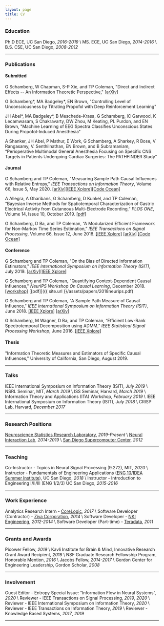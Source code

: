 ```yaml
---
layout: page
title: CV
---
```


### Education

Ph.D ECE, UC San Diego, *2016-2019* \\
MS. ECE, UC San Diego, *2014-2016* \\
B.S. CSE, UC San Diego, *2008-2012*

-----

### Publications

#### Submitted

G Schamberg, W Chapman, S-P Xie, and TP Coleman, "Direct and Indirect Effects -- An Information Theoretic Perspective," [[arXiv]](https://arxiv.org/abs/1912.10508)

G Schamberg*, MA Badgeley*, EN Brown, "Controlling Level of Unconsciousness by Titrating Propofol with Deep Reinforcement Learning"

JH Abel*, MA Badgeley*, B Meschede-Krasa, G Schamberg, IC Garwood, K Lecamwasam, S Chakravarty, DW Zhou, M Keating, PL Purdon, and EN Brown, "Machine Learning of EEG Spectra Classifies Unconscious States During Propofol-Induced Anesthesia"

A Shanker, JH Abel, P Mathur, E Work, G Schamberg, A Sharkey, R Bose, V Rangasamy, V. Senthilnathan, EN Brown, and B Subramaniam, “Perioperative Multimodal General Anesthesia Focusing on Specific CNS Targets in Patients Undergoing Cardiac Surgeries: The PATHFINDER Study”

#### Journal

G Schamberg and TP Coleman, "Measuring Sample Path Causal Influences with Relative Entropy," *IEEE Transactions on Information Theory*, Volume 66, Issue 5, May 2020.
[[arXiv]](https://arxiv.org/abs/1810.05250)[[IEEE Xplore]](https://ieeexplore.ieee.org/document/8856271)[[Code Ocean]](https://codeocean.com/capsule/8353473/tree/v1)

A Allegra, A Gharibans, G Schamberg, D Kunkel, and TP Coleman, “Bayesian Inverse Methods for Spatiotemporal Characterization of Gastric Electrical Activity from Cutaneous Multi-Electrode Recording,” *PLOS ONE*, Volume 14, Issue 10, October 2019. [[pdf]](https://journals.plos.org/plosone/article/file?id=10.1371/journal.pone.0220315&type=printable)

G Schamberg, D Ba, and TP Coleman, “A Modularized Efficient Framework for
Non-Markov Time Series Estimation,” *IEEE Transactions on Signal Processing*, Volume 66, Issue 12, June 2018.
[[IEEE Xplore]](https://ieeexplore.ieee.org/document/8259364/)
[[arXiv]](https://arxiv.org/abs/1706.04685)
[[Code Ocean]](https://codeocean.com/2018/01/16/a-modularized-efficient-framework-for-non-markov-time-series-estimation/)

#### Conference

G Schamberg and TP Coleman, "On the Bias of Directed Information Estimators," *IEEE International Symposium on Information Theory (ISIT)*, July 2019.
[[arXiv]](https://arxiv.org/abs/1902.00580)[[IEEE Xplore]](https://ieeexplore.ieee.org/document/8849531/)

G Schamberg and TP Coleman, "Quantifying Context-Dependent Causal Influences," *NeurIPS Workshop On Causal Learning*, December 2018. [[workshop]](https://sites.google.com/view/nips2018causallearning/home) [[pdf]]({{ site.url }}/assets/papers/2018neurips.pdf)

G Schamberg and TP Coleman, "A Sample Path Measure of Causal Influence," *IEEE International Symposium on Information Theory (ISIT)*, June 2018.
[[IEEE Xplore]](https://ieeexplore.ieee.org/document/8437627/)
[[arXiv]](https://arxiv.org/abs/1805.03333)

G Schamberg, M Wagner, D Ba, and TP Coleman, “Efficient Low-Rank Spectrotemporal Decomposition using ADMM,” *IEEE Statistical Signal Processing Workshop*, June 2016.
[[IEEE Xplore]](http://ieeexplore.ieee.org/document/7551797/)

#### Thesis

"Information Theoretic Measures and Estimators of Specific Causal Influences," University of California, San Diego, August 2019.

-----

### Talks

IEEE International Symposium on Information Theory (ISIT), *July 2019* \\
NSRL Seminar, MIT, *March 2019* \\
ISS Seminar, Harvard, *March 2019* \\
Information Theory and Applications (ITA) Workshop, *February 2019* \\
IEEE International Symposium on Information Theory (ISIT), *July 2018* \\
CRISP Lab, Harvard, *December 2017*

-----
<!---
### Posters
IEEE North American School of Information Theory (NASIT), *July 2019* \\
Information Theory and Applications (ITA) Workshop, *February 2019* \\
NeurIPS Workshop on Causal Learning, *December 2018* \\
IEEE Statistical Signal Processing Workshop, *June 2016*


-----
--->
### Research Positions

[Neuroscience Statistics Research Laboratory](http://www.neurostat.mit.edu/), *2019-Present* \\
[Neural Interaction Lab](http://coleman.ucsd.edu/), *2014-2019* \\
[San Diego Supercomputer Center](http://www.sdsc.edu/), *2012*

-----

### Teaching

Co-Instructor - Topics in Neural Signal Processing (9.272), MIT, *2020* \\
Instructor - Fundamentals of Engineering Applications ([ENG 10](http://jacobsschool.ucsd.edu/idea/eng10/index.html)/[IDEA Summer Institute](http://jacobsschool.ucsd.edu/idea/programs/freshman_summer_institute.shtml)), UC San Diego, *2018* \\
Instructor - Introduction to Engineering I/II/III (ENG 1/2/3) UC San Diego, *2015-2016*

-----

### Work Experience

Analytics Research Intern - [CoreLogic](http://www.corelogic.com/products/loansafe-fraud-manager.aspx), *2017* \\
Software Developer (Contractor) - [Ziva Corporation](http://www.ziva-corp.com/), *2014* \\
Software Developer - [NKI Engineering](http://nkiconsulting.com/), *2012-2014* \\
Software Developer (Part-time) - [Teradata](http://www.teradata.com/), *2011*

-----
<!---
### Leadership Development and Experience

Mentor - Jacobs Undergraduate Mentoring Program (JUMP), *2017-2018* \\
Gordon Scholar - Gordon Center for Engineering Leadership, *2008-Present* \\
President/Captain - UCSD Ski & Snowboard Team, *2010-2012*

-----
--->
### Grants and Awards

Picower Fellow, *2019* \\
Kavli Institute for Brain & Mind, Innovative Research Grant Award Recipient, *2018* \\
NSF Graduate Research Fellowship Program, Honorable Mention, *2016* \\
Jacobs Fellow, *2014-2017* \\
Gordon Center for Engineering Leadership, Gordon Scholar, *2008*

-----

### Involvement

Guest Editor - Entropy Special Issue: "Information Flow in Neural Systems", *2020* \\
Reviewer - IEEE Transactions on Signal Processing, *2019*, *2020* \\
Reviewer - IEEE International Symposium on Information Theory, *2020* \\
Reviewer - IEEE Transactions on Information Theory, *2019* \\
Reviewer - Knowledge Based Systems, *2017*, *2019* 
<!--Session Co-Chair - Information Theory and Applications (ITA) Workshop, *2017*-->

-----